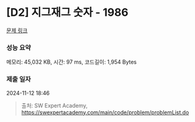# [D2] 지그재그 숫자 - 1986 

[문제 링크](https://swexpertacademy.com/main/code/problem/problemDetail.do?contestProbId=AV5PxmBqAe8DFAUq) 

### 성능 요약

메모리: 45,032 KB, 시간: 97 ms, 코드길이: 1,954 Bytes

### 제출 일자

2024-11-12 18:46



> 출처: SW Expert Academy, https://swexpertacademy.com/main/code/problem/problemList.do